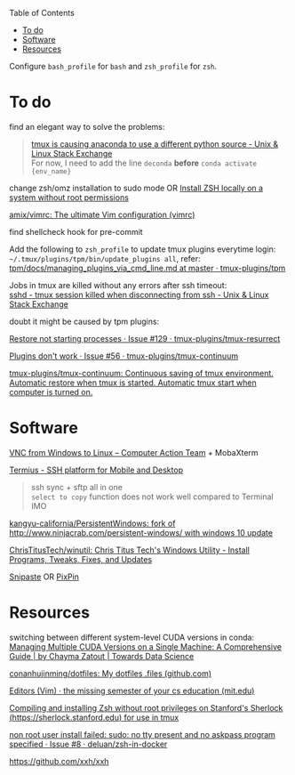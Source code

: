 <!-- START doctoc generated TOC please keep comment here to allow auto update -->
<!-- DON'T EDIT THIS SECTION, INSTEAD RE-RUN doctoc TO UPDATE -->
Table of Contents

- [To do](#to-do)
- [Software](#software)
- [Resources](#resources)

<!-- END doctoc generated TOC please keep comment here to allow auto update -->

Configure `bash_profile` for `bash` and `zsh_profile` for `zsh`.

# To do

find an elegant way to solve the problems:
> [tmux is causing anaconda to use a different python source - Unix & Linux Stack Exchange](https://unix.stackexchange.com/questions/366553/tmux-is-causing-anaconda-to-use-a-different-python-source)  
> For now, I need to add the line `deconda` **before** `conda activate {env_name}`

change zsh/omz installation to sudo mode OR [Install ZSH locally on a system without root permissions](https://gist.github.com/SirDavidLudwig/ede9adaa512f4295130f67aeef508e48)

[amix/vimrc: The ultimate Vim configuration (vimrc)](https://github.com/amix/vimrc)

find shellcheck hook for pre-commit

Add the following to `zsh_profile` to update tmux plugins everytime login:    
`~/.tmux/plugins/tpm/bin/update_plugins all`, refer: [tpm/docs/managing_plugins_via_cmd_line.md at master · tmux-plugins/tpm](https://github.com/tmux-plugins/tpm/blob/master/docs/managing_plugins_via_cmd_line.md)

Jobs in tmux are killed without any errors after ssh timeout:  
[sshd - tmux session killed when disconnecting from ssh - Unix & Linux Stack Exchange](https://unix.stackexchange.com/questions/171503/tmux-session-killed-when-disconnecting-from-ssh)

doubt it might be caused by tpm plugins: 

[Restore not starting processes · Issue #129 · tmux-plugins/tmux-resurrect](https://github.com/tmux-plugins/tmux-resurrect/issues/129)

[Plugins don't work · Issue #56 · tmux-plugins/tmux-continuum](https://github.com/tmux-plugins/tmux-continuum/issues/56#issuecomment-653351722)

[tmux-plugins/tmux-continuum: Continuous saving of tmux environment. Automatic restore when tmux is started. Automatic tmux start when computer is turned on.](https://github.com/tmux-plugins/tmux-continuum?tab=readme-ov-file#known-issues)

# Software

[VNC from Windows to Linux – Computer Action Team](https://cat.pdx.edu/platforms/windows/remote-access/vnc-to-linux/) + MobaXterm

[Termius - SSH platform for Mobile and Desktop](https://termius.com/)
> ssh sync + sftp all in one  
> `select to copy` function does not work well compared to Terminal IMO

[kangyu-california/PersistentWindows: fork of http://www.ninjacrab.com/persistent-windows/ with windows 10 update](https://github.com/kangyu-california/PersistentWindows)

[ChrisTitusTech/winutil: Chris Titus Tech's Windows Utility - Install Programs, Tweaks, Fixes, and Updates](https://github.com/ChrisTitusTech/winutil)

[Snipaste](https://www.snipaste.com/) OR [PixPin](https://pixpinapp.com/)

# Resources

switching between different system-level CUDA versions in conda: [Managing Multiple CUDA Versions on a Single Machine: A Comprehensive Guide | by Chayma Zatout | Towards Data Science](https://towardsdatascience.com/managing-multiple-cuda-versions-on-a-single-machine-a-comprehensive-guide-97db1b22acdc#b45b)

[conanhujinming/dotfiles: My dotfiles .files (github.com)](https://github.com/conanhujinming/dotfiles)

[Editors (Vim) · the missing semester of your cs education (mit.edu)](https://missing.csail.mit.edu/2020/editors/)

[Compiling and installing Zsh without root privileges on Stanford's Sherlock (https://sherlock.stanford.edu) for use in tmux](https://gist.github.com/mgbckr/b8dc6d7d228e25325b6dfaa1c4018e78)

[non root user install failed: sudo: no tty present and no askpass program specified · Issue #8 · deluan/zsh-in-docker](https://github.com/deluan/zsh-in-docker/issues/8)

https://github.com/xxh/xxh
